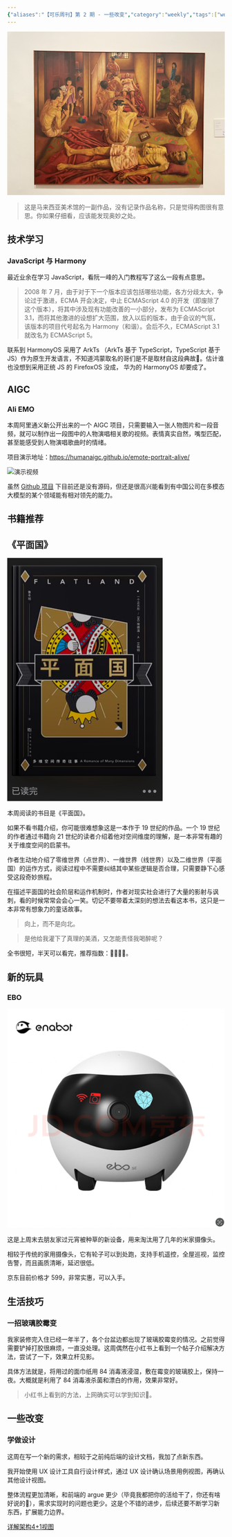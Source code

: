 ```yaml
---
{"aliases":"【可乐周刊】第 2 期 - 一些改变","category":"weekly","tags":["weekly"],"status":"published","link":"NA","date created":"2024-03-01 Fri 23:25:20","date modified":"2024-03-02 Sat 23:19:19","dg-publish":true,"permalink":"/Blog/Weekly/【可乐周刊】第 2 期 - 一些改变/","dgPassFrontmatter":true}
---
```


![Pasted image 20240301233430](https://github.com/Yunz93/PicRepo/raw/main/image/%E9%A9%AC%E6%9D%A5%E8%A5%BF%E4%BA%9A%E7%BE%8E%E6%9C%AF%E9%A6%86%E4%BD%9C%E5%93%81%201.png)

> 这是马来西亚美术馆的一副作品，没有记录作品名称，只是觉得构图很有意思。你如果仔细看，应该能发现奥妙之处。

## 技术学习

### JavaScript 与 Harmony

最近业余在学习 JavaScript，看阮一峰的入门教程写了这么一段有点意思。

>2008 年 7 月，由于对于下一个版本应该包括哪些功能，各方分歧太大，争论过于激进，ECMA 开会决定，中止 ECMAScript 4.0 的开发（即废除了这个版本），将其中涉及现有功能改善的一小部分，发布为 ECMAScript 3.1，而将其他激进的设想扩大范围，放入以后的版本，由于会议的气氛，该版本的项目代号起名为 Harmony（和谐）。会后不久，ECMAScript 3.1 就改名为 ECMAScript 5。

联系到 HarmonyOS 采用了 ArkTs （ArkTs 基于 TypeScript，TypeScript 基于 JS）作为原生开发语言，不知道鸿蒙取名的哥们是不是取材自这段典故🤣。估计谁也没想到采用正统 JS 的 FirefoxOS 没成， 华为的 HarmonyOS 却要成了。

## AIGC

### Ali EMO

本周阿里通义新公开出来的一个 AIGC 项目，只需要输入一张人物图片和一段音频，就可以制作出一段图中的人物演唱相关歌的视频。表情真实自然，嘴型匹配，甚至能感受到人物演唱歌曲时的情绪。

项目演示地址：<https://humanaigc.github.io/emote-portrait-alive/>

![演示视频](https://youtu.be/VlJ71kzcn9Y?si=SvfvS2ED6qFuTCwt)

虽然 [Github 项目](https://github.com/HumanAIGC/EMO) 下目前还是没有源码，但还是很高兴能看到有中国公司在多模态大模型的某个领域能有相对领先的能力。

## 书籍推荐

## 《平面国》

![Pasted image 20240301235511|200](https://github.com/Yunz93/PicRepo/raw/main/image/%E5%B9%B3%E9%9D%A2%E5%9B%BD.png)

本周阅读的书目是《平面国》。

如果不看书籍介绍，你可能很难想象这是一本作于 19 世纪的作品。一个 19 世纪的作者通过书籍向 21 世纪的读者介绍着他对空间维度的理解，是一本非常有趣的关于维度空间的启蒙书。

作者生动地介绍了零维世界（点世界）、一维世界（线世界）以及二维世界（平面国）的运作方式，阅读过程中不需要纠结其中某些逻辑是否合理，只需要静下心感受这段奇妙旅程。

在描述平面国的社会阶层和运作机制时，作者对现实社会进行了大量的影射与讽刺，看的时候常常会会心一笑。切记不要带着太深刻的想法去看这本书，这只是一本非常有想象力的童话故事。

>向上，而不是向北。

>是他给我灌下了真理的美酒，又怎能责怪我喝醉呢？

全书很短，半天可以看完，推荐指数：🌟🌟🌟🌟。

## 新的玩具

### EBO

![Pasted image 20240302194721|200](https://github.com/Yunz93/PicRepo/raw/main/image/ebo.png)

这是上周末去朋友家过元宵被种草的新设备，用来淘汰用了几年的米家摄像头。

相较于传统的家用摄像头，它有轮子可以到处跑，支持手机遥控，全屋巡视，监控告警，而且画质清晰，延迟很低。

京东目前价格才 599，非常实惠，可以入手。

## 生活技巧

### 一招玻璃胶霉变

我家装修完入住已经一年半了，各个台盆边都出现了玻璃胶霉变的情况。之前觉得需要铲掉打胶很麻烦，一直没处理。这周偶然在小红书上看到一个帖子介绍解决方法，尝试了一下，效果立杆见影。

具体方法就是，将用过的面巾纸用 84 消毒液浸湿，敷在霉变的玻璃胶上，保持一夜。大概就是利用了 84 消毒液杀菌和漂白的作用，效果非常好。

>小红书上看到的方法，上网确实可以学到知识🤣。

## 一些改变

### 学做设计

这周在写一个新的需求，相较于之前纯后端的设计文档，我加了点新东西。

我开始使用 UX 设计工具自行设计样式，通过 UX 设计确认场景用例视图，再确认其他设计视图。

整体流程更加清晰，和前端的 argue 更少（毕竟我都把你的活给干了，你还有啥好说的🤣），需求实现时的问题也更少。这是个不错的进步，后续还要不断学习新东西，扩展能力边界。

[详解架构4+1视图](https://bbs.huaweicloud.com/blogs/375202)
